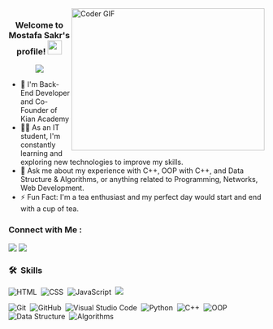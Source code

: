 <img align="right" src="https://user-images.githubusercontent.com/74038190/212749447-bfb7e725-6987-49d9-ae85-2015e3e7cc41.gif" alt="Coder GIF" width="380" height="280">

<h3 align="center">
  Welcome to Mostafa Sakr's profile!
  <img src="https://media.giphy.com/media/hvRJCLFzcasrR4ia7z/giphy.gif" width="28">
</h3>

<!-- Typing SVG by DenverCoder1 - https://github.com/DenverCoder1/readme-typing-svg -->
<p align="center">
<a href="https://github.com/DenverCoder1/readme-typing-svg">
    <img src="https://readme-typing-svg.herokuapp.com/?lines=Back%20End%20Developer&font=Fira%20Code&center=true&width=440&height=45&color=f75c7e&vCenter=true&size=22">
</a>
</p> 

- 🏢 I'm Back-End Developer and Co-Founder of Kian Academy
- 👨‍💻 As an IT student, I'm constantly learning and exploring new technologies to improve my skills.
- 💬 Ask me about my experience with C++, OOP with C++, and Data Structure & Algorithms, or anything related to Programming, Networks, Web Development.
- ⚡ Fun Fact: I'm a tea enthusiast and my perfect day would start and end with a cup of tea.


### Connect with Me :

<a href="https://linkedin.com/in/mostafa-hamdy-sakr" target="_blank"><img src="https://img.shields.io/badge/-Mostafa%20Sakr-0077B5?style=for-the-badge&logo=Linkedin&logoColor=white"/></a>
<a href="https://t.me/Mohamed22Sakr" target="_blank"><img src="https://img.shields.io/badge/-Mostafa%20Sakr-0077B5?style=for-the-badge&logo=Telegram&logoColor=white"/></a>


### 🛠 &nbsp;Skills
![HTML](https://img.shields.io/badge/-HTML-05122A?style=flat)&nbsp;
![CSS](https://img.shields.io/badge/-CSS-05122A?style=flat)&nbsp;
![JavaScript](https://img.shields.io/badge/-JavaScript-05122A?style=flat)&nbsp;
<img src="https://img.shields.io/badge/-PHP-777BB4?style=flat&logo=php&logoColor=white">

![Git](https://img.shields.io/badge/-Git-05122A?style=flat)&nbsp;
![GitHub](https://img.shields.io/badge/-GitHub-05122A?style=flat)&nbsp;
![Visual Studio Code](https://img.shields.io/badge/-Visual%20Studio%20Code-05122A?style=flat)&nbsp;
![Python](https://img.shields.io/badge/-Python%20-05122A?style=flat)&nbsp;
![C++](https://img.shields.io/badge/-C++%20-05122A?style=flat&logo=C++)&nbsp;
![OOP](https://img.shields.io/badge/-OOP%20-05122A?style=flat&logo=OOP)&nbsp;
![Data Structure](https://img.shields.io/badge/-Data_Structure%20-05122A?style=flat&logo=Data_Structure)&nbsp;
![Algorithms](https://img.shields.io/badge/-Algorithms%20-05122A?style=flat&logo=Algorithms)&nbsp;
